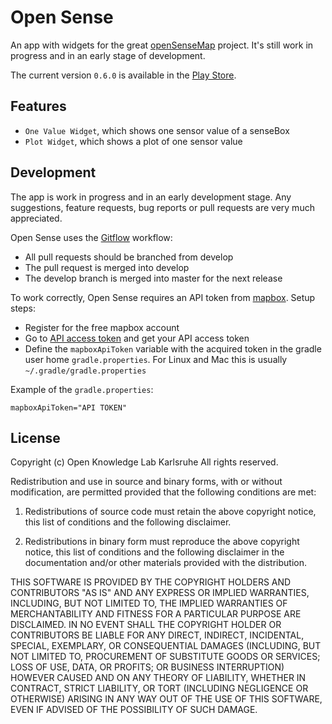 # Open Sense
An app with widgets for the great [openSenseMap](https://opensensemap.org) project.
It's still work in progress and in an early stage of development.

The current version `0.6.0` is available in the [Play Store](https://play.google.com/store/apps/details?id=de.codefor.karlsruhe.opensense).


## Features
- `One Value Widget`, which shows one sensor value of a senseBox
- `Plot Widget`, which shows a plot of one sensor value


## Development
The app is work in progress and in an early development stage.
Any suggestions, feature requests, bug reports or pull requests are very much appreciated.


Open Sense uses the [Gitflow](https://www.atlassian.com/git/tutorials/comparing-workflows#gitflow-workflow) workflow:
- All pull requests should be branched from develop
- The pull request is merged into develop
- The develop branch is merged into master for the next release

To work correctly, Open Sense requires an API token from [mapbox](https://www.mapbox.com/). Setup steps:
- Register for the free mapbox account
- Go to [API access token](https://www.mapbox.com/studio/account/tokens/) and get your API access token
- Define the `mapboxApiToken` variable with the acquired token in the gradle user home `gradle.properties`.
For Linux and Mac this is usually `~/.gradle/gradle.properties`

Example of the `gradle.properties`:
```
mapboxApiToken="API TOKEN"
```


## License
Copyright (c) Open Knowledge Lab Karlsruhe
All rights reserved.

Redistribution and use in source and binary forms, with or without
modification, are permitted provided that the following conditions are met:

1. Redistributions of source code must retain the above copyright notice, this
  list of conditions and the following disclaimer.

2. Redistributions in binary form must reproduce the above copyright notice,
  this list of conditions and the following disclaimer in the documentation
  and/or other materials provided with the distribution.

THIS SOFTWARE IS PROVIDED BY THE COPYRIGHT HOLDERS AND CONTRIBUTORS "AS IS"
AND ANY EXPRESS OR IMPLIED WARRANTIES, INCLUDING, BUT NOT LIMITED TO, THE
IMPLIED WARRANTIES OF MERCHANTABILITY AND FITNESS FOR A PARTICULAR PURPOSE ARE
DISCLAIMED. IN NO EVENT SHALL THE COPYRIGHT HOLDER OR CONTRIBUTORS BE LIABLE
FOR ANY DIRECT, INDIRECT, INCIDENTAL, SPECIAL, EXEMPLARY, OR CONSEQUENTIAL
DAMAGES (INCLUDING, BUT NOT LIMITED TO, PROCUREMENT OF SUBSTITUTE GOODS OR
SERVICES; LOSS OF USE, DATA, OR PROFITS; OR BUSINESS INTERRUPTION) HOWEVER
CAUSED AND ON ANY THEORY OF LIABILITY, WHETHER IN CONTRACT, STRICT LIABILITY,
OR TORT (INCLUDING NEGLIGENCE OR OTHERWISE) ARISING IN ANY WAY OUT OF THE USE
OF THIS SOFTWARE, EVEN IF ADVISED OF THE POSSIBILITY OF SUCH DAMAGE.